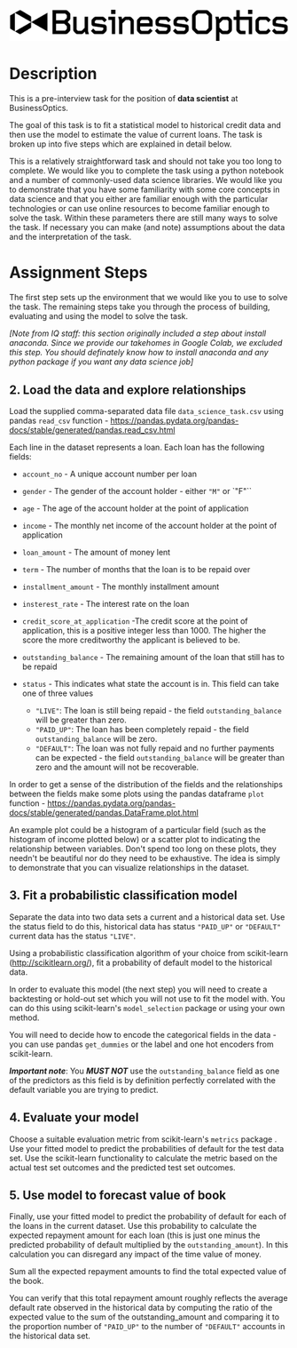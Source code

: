 ![BusinessOptics](logo.png)

# Description
This is a pre-interview task for the position of **data scientist**
at BusinessOptics.

The goal of this task is to fit a statistical model to historical credit
data and then use the model to estimate the value of current loans. The
task is broken up into five steps which are explained in detail below.

This is a relatively straightforward task and should not take you too
long to complete. We would like you to complete the task using a python
notebook and a number of commonly-used data science libraries. We would
like you to demonstrate that you have some familiarity with some core
concepts in data science and that you either are familiar enough with
the particular technologies or can use online resources to become
familiar enough to solve the task. Within these parameters there are
still many ways to solve the task. If necessary you can make (and note)
assumptions about the data and the interpretation of the task.


# Assignment Steps 
The first step sets up the environment that we would like you to use to
solve the task. The remaining steps take you through the process of
building, evaluating and using the model to solve the task.


*[Note from IQ staff: this section originally included a step about install anaconda. 
Since we provide our takehomes in Google Colab, we excluded this step.
You should definately know how to install anaconda and any python package
if you want any data science job]*


## 2. Load the data and explore relationships

Load the supplied comma-separated data file `data_science_task.csv` using
pandas `read_csv` function -
https://pandas.pydata.org/pandas-docs/stable/generated/pandas.read_csv.html

Each line in the dataset represents a loan. Each loan has the following
fields:

-   `account_no` - A unique account number per loan

-   `gender` - The gender of the account holder - either `"M"` or `"F"``

-   `age` - The age of the account holder at the point of application

-   `income` - The monthly net income of the account holder at the point
    of application

-   `loan_amount` - The amount of money lent

-   `term` - The number of months that the loan is to be repaid over

-   `installment_amount` - The monthly installment amount

-   `insterest_rate` - The interest rate on the loan

-   `credit_score_at_application` -The credit score at the point of
    application, this is a positive integer less than 1000. The higher
    the score the more creditworthy the applicant is believed to be.

-   `outstanding_balance` - The remaining amount of the loan that still
    has to be repaid

-   `status` - This indicates what state the account is in. This field can
    take one of three values
    - `"LIVE"`: The loan is still being repaid - the field `outstanding_balance` will be greater than zero.
    -   `"PAID_UP"`: The loan has been completely repaid - the field
        `outstanding_balance` will be zero.
    -   `"DEFAULT"`: The loan was not fully repaid and no further payments can
        be expected - the field `outstanding_balance` will be greater than
        zero and the amount will not be recoverable.

In order to get a sense of the distribution of the fields and the
relationships between the fields make some plots using the pandas
dataframe `plot` function - https://pandas.pydata.org/pandas-docs/stable/generated/pandas.DataFrame.plot.html

An example plot could be a histogram of a particular field (such as the
histogram of income plotted below) or a scatter plot to indicating the
relationship between variables. Don't spend too long on these plots,
they needn't be beautiful nor do they need to be exhaustive. The idea is
simply to demonstrate that you can visualize relationships in the
dataset.

## 3. Fit a probabilistic classification model

Separate the data into two data sets a current and a historical data
set. Use the status field to do this, historical data has status
`"PAID_UP"` or `"DEFAULT"` current data has the status `"LIVE"`.

Using a probabilistic classification algorithm of your choice from
scikit-learn (http://scikitlearn.org/), fit a probability of default
model to the historical data.

In order to evaluate this model (the next step) you will need to create
a backtesting or hold-out set which you will not use to fit the model
with. You can do this using scikit-learn's `model_selection` package or
using your own method.

You will need to decide how to encode the categorical fields in the
data - you can use pandas `get_dummies` or the label and one hot encoders
from scikit-learn.

***Important note***: You ***MUST NOT*** use the `outstanding_balance` field as
one of the predictors as this field is by definition perfectly
correlated with the default variable you are trying to predict.

## 4. Evaluate your model

Choose a suitable evaluation metric from scikit-learn's `metrics` package .
Use your fitted model to predict the probabilities of default for the
test data set. Use the scikit-learn functionality to calculate the
metric based on the actual test set outcomes and the predicted test set
outcomes.

## 5. Use model to forecast value of book

Finally, use your fitted model to predict the probability of default for
each of the loans in the current dataset. Use this probability to
calculate the expected repayment amount for each loan (this is just one minus the predicted probability of default multiplied
by the `outstanding_amount`). In this calculation you can disregard any impact of
the time value of money.

Sum all the expected repayment amounts to find the total expected value
of the book.

You can verify that this total repayment amount roughly reflects the
average default rate observed in the historical data by computing the
ratio of the expected value to the sum of the outstanding_amount and
comparing it to the proportion number of `"PAID_UP"` to the number of
`"DEFAULT"` accounts in the historical data set.
